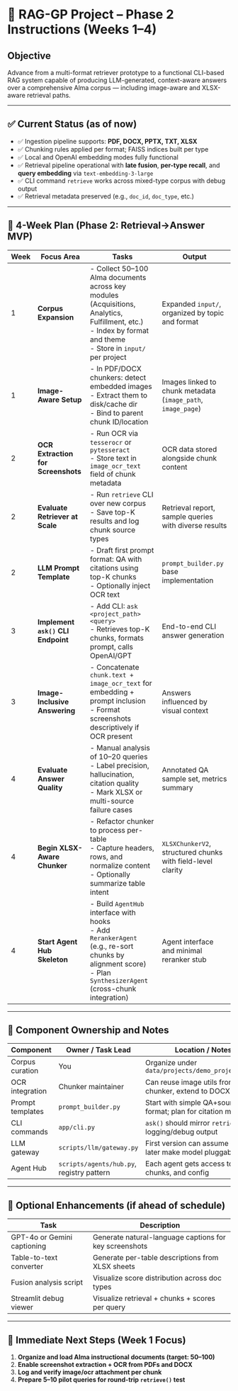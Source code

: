 # 📘 RAG-GP Project – Phase 2 Instructions (Weeks 1–4)

## Objective

Advance from a multi-format retriever prototype to a functional CLI-based RAG system capable of producing LLM-generated, context-aware answers over a comprehensive Alma corpus — including image-aware and XLSX-aware retrieval paths.

---

## ✅ Current Status (as of now)

- ✅ Ingestion pipeline supports: **PDF, DOCX, PPTX, TXT, XLSX**
- ✅ Chunking rules applied per format; FAISS indices built per type
- ✅ Local and OpenAI embedding modes fully functional
- ✅ Retrieval pipeline operational with **late fusion**, **per-type recall**, and **query embedding** via `text-embedding-3-large`
- ✅ CLI command `retrieve` works across mixed-type corpus with debug output
- ✅ Retrieval metadata preserved (e.g., `doc_id`, `doc_type`, etc.)

---

## 📅 4-Week Plan (Phase 2: Retrieval→Answer MVP)

| Week | Focus Area                           | Tasks                                                                                             | Output                                                           |
|------|--------------------------------------|---------------------------------------------------------------------------------------------------|------------------------------------------------------------------|
| 1    | **Corpus Expansion**                 | - Collect 50–100 Alma documents across key modules (Acquisitions, Analytics, Fulfillment, etc.)  <br> - Index by format and theme <br> - Store in `input/` per project                | Expanded `input/`, organized by topic and format                |
| 1    | **Image-Aware Setup**                | - In PDF/DOCX chunkers: detect embedded images <br> - Extract them to disk/cache dir <br> - Bind to parent chunk ID/location                     | Images linked to chunk metadata (`image_path`, `image_page`)   |
| 2    | **OCR Extraction for Screenshots**   | - Run OCR via `tesserocr` or `pytesseract` <br> - Store text in `image_ocr_text` field of chunk metadata                                        | OCR data stored alongside chunk content                         |
| 2    | **Evaluate Retriever at Scale**      | - Run `retrieve` CLI over new corpus <br> - Save top-K results and log chunk source types                                              | Retrieval report, sample queries with diverse results           |
| 2    | **LLM Prompt Template**              | - Draft first prompt format: QA with citations using top-K chunks <br> - Optionally inject OCR text                                    | `prompt_builder.py` base implementation                         |
| 3    | **Implement `ask()` CLI Endpoint**   | - Add CLI: `ask <project_path> <query>` <br> - Retrieves top-K chunks, formats prompt, calls OpenAI/GPT                                 | End-to-end CLI answer generation                                |
| 3    | **Image-Inclusive Answering**        | - Concatenate `chunk.text + image_ocr_text` for embedding + prompt inclusion <br> - Format screenshots descriptively if OCR present     | Answers influenced by visual context                            |
| 4    | **Evaluate Answer Quality**          | - Manual analysis of 10–20 queries <br> - Label precision, hallucination, citation quality <br> - Mark XLSX or multi-source failure cases | Annotated QA sample set, metrics summary                        |
| 4    | **Begin XLSX-Aware Chunker**         | - Refactor chunker to process per-table <br> - Capture headers, rows, and normalize content <br> - Optionally summarize table intent     | `XLSXChunkerV2`, structured chunks with field-level clarity     |
| 4    | **Start Agent Hub Skeleton**         | - Build `AgentHub` interface with hooks <br> - Add `RerankerAgent` (e.g., re-sort chunks by alignment score) <br> - Plan `SynthesizerAgent` (cross-chunk integration) | Agent interface and minimal reranker stub                      |

---

## 🧱 Component Ownership and Notes

| Component           | Owner / Task Lead     | Location / Notes                                                   |
|--------------------|-----------------------|---------------------------------------------------------------------|
| Corpus curation     | You                                                       | Organize under `data/projects/demo_project_full/`                  |
| OCR integration     | Chunker maintainer                                       | Can reuse image utils from PDF chunker, extend to DOCX             |
| Prompt templates    | `prompt_builder.py`                                      | Start with simple QA+source format; plan for citation markup       |
| CLI commands        | `app/cli.py`                                             | `ask()` should mirror `retrieve()` in logging/debug output         |
| LLM gateway         | `scripts/llm/gateway.py`                                 | First version can assume OpenAI; later make model pluggable        |
| Agent Hub           | `scripts/agents/hub.py`, registry pattern                | Each agent gets access to query, chunks, and config                |

---

## 🧠 Optional Enhancements (if ahead of schedule)

| Task                                 | Description                                              |
|--------------------------------------|----------------------------------------------------------|
| GPT-4o or Gemini captioning          | Generate natural-language captions for key screenshots   |
| Table-to-text converter              | Generate per-table descriptions from XLSX sheets         |
| Fusion analysis script               | Visualize score distribution across doc types            |
| Streamlit debug viewer               | Visualize retrieval + chunks + scores per query          |

---

## 📌 Immediate Next Steps (Week 1 Focus)

1. **Organize and load Alma instructional documents (target: 50–100)**
2. **Enable screenshot extraction + OCR from PDFs and DOCX**
3. **Log and verify image/ocr attachment per chunk**
4. **Prepare 5–10 pilot queries for round-trip `retrieve()` test**
